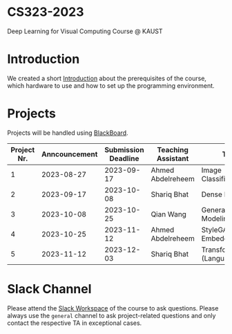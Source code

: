 # CS323-2023
Deep Learning for Visual Computing Course @ KAUST

# Introduction
We created a short [Introduction](introduction.md) about the prerequisites of the course, which hardware to use and how to set up the programming environment.

# Projects
Projects will be handled using [BlackBoard](https://blackboard.kaust.edu.sa/).

| Project Nr. | Anncouncement | Submission Deadline | Teaching Assistant | Topic                                             | Project Instructions |
| ----------- | ------------- | ------------------- | ------------------ | ------------------------------------------------- | -------------------- |
| 1           | 2023-08-27    | 2023-09-17          | Ahmed Abdelreheem  | Image Classification                              |                      |
| 2           | 2023-09-17    | 2023-10-08          | Shariq Bhat        | Dense Regression                                  |                      |
| 3           | 2023-10-08    | 2023-10-25          | Qian Wang          | Generative Modeling                               |                      |
| 4           | 2023-10-25    | 2023-11-12          | Ahmed Abdelreheem  | StyleGAN Embedding                                |                      |                     
| 5           | 2023-11-12    | 2023-12-03          | Shariq Bhat        | Transformers (Language/Vision)                    |                      |

# Slack Channel
Please attend the [Slack Workspace](https://join.slack.com/t/cs323-2023/shared_invite/zt-21j3sjvp2-DnE6RzPffgbtUegcDaV~pQ) of the course to ask questions. Please always use the `general` channel to ask project-related questions and only contact the respective TA in exceptional cases.
